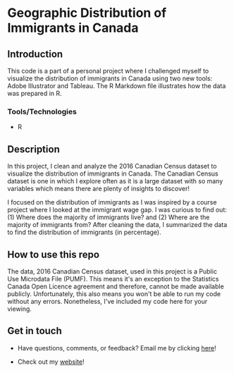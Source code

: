 # Geographic Distribution of Immigrants in Canada

## Introduction

This code is a part of a personal project where I challenged myself to visualize the distribution of immigrants in Canada using two new tools: Adobe Illustrator and Tableau. The R Markdown file illustrates how the data was prepared in R.

### Tools/Technologies

-   R

## Description

In this project, I clean and analyze the 2016 Canadian Census dataset to visualize the distribution of immigrants in Canada. The Canadian Census dataset is one in which I explore often as it is a large dataset with so many variables which means there are plenty of insights to discover!

I focused on the distribution of immigrants as I was inspired by a course project where I looked at the immigrant wage gap. I was curious to find out: (1) Where does the majority of immigrants live? and (2) Where are the majority of immigrants from? After cleaning the data, I summarized the data to find the distribution of immigrants (in percentage).

## How to use this repo

The data, 2016 Canadian Census dataset, used in this project is a Public Use Microdata File (PUMF). This means it's an exception to the Statistics Canada Open Licence agreement and therefore, cannot be made available publicly. Unfortunately, this also means you won't be able to run my code without any errors. Nonetheless, I've included my code here for your viewing.

## Get in touch

-   Have questions, comments, or feedback? Email me by clicking [here](mailto:heatherdpham@gmail.com)!

-   Check out my [website](https://heatherpham.com/)!
